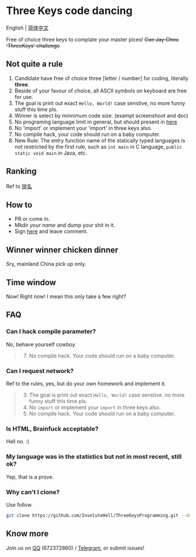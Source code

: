 # Three Keys code dancing

English | [简体中文](README.md)

Free of choice three keys to complate your master pices! ~~Cue Jay Chou 'ThreeKeys' challenge~~

## Not quite a rule

1. Candidate have free of choice three [letter / number] for coding, literally **three**.
2. Beside of your favour of choice, all ASCII symbols on keyboard are free for use.
3. The goal is print out exact `Hello, World!` case senstive, no more funny stuff this time pls.
4. Winner is select by minnimum code size. (exampt screenshoot and doc)
5. No programing language limit in general, but should present in [here](https://madnight.github.io/githut/#/pull_requests/2022/1)
6. No 'import' or implement your 'import' in three keys also.
7. No compile hack, your code should run on a baby computer.
8. New Rule: The entry function name of the statically typed languages is not restricted by the first rule, such as `int main` in C language, `public static void main` in Java, etc.

## Ranking

Ref to [排名](README.md#排名)

## How to

- PR or come in.
- Mkdir _your name_ and dump your shit in it.
- Sign [here](README.md#排名) and leave comment.

## Winner winner chicken dinner

Sry, mainland China pick up only.

## Time window

Now! Right now! I mean this only take a few right?

## FAQ

### Can I hack compile parameter?

No, behave yourself cowboy.

> 7. No compile hack. Your code should run on a baby computer.

### Can I request network?

Ref to the rules, yes, but do your own homework and implement it.

> 3. The goal is print out exact `Hello, World!` case senstive. no more funny stuff this time pls.
> 6. No `import` or implement your `import` in three keys also.
> 7. No compile hack. Your code should run on a baby computer.

### Is HTML, Brainfuck acceptable?

Hell no. :)

### My language was in the statistics but not in most recent, still ok?

Yep, that is a prove.

### Why can't I clone?

Use follow.

```bash
git clone https://github.com/InvoluteHell/ThreeKeysProgramming.git --depth=1
````

## Know more

Join us on [QQ](https://jq.qq.com/?_wv=1027&k=8aBWumWU) (672372860) / [Telegram](https://t.me/+NjDljiDRrpI4NTU1), or submit issues!
